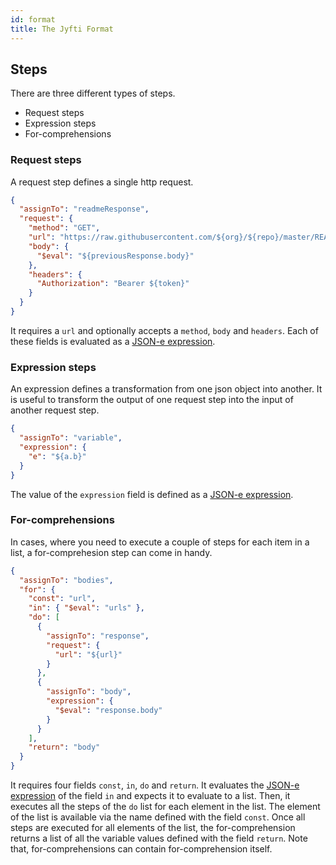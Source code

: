 ```yaml
---
id: format
title: The Jyfti Format
---
```


## Steps

There are three different types of steps.

- Request steps
- Expression steps
- For-comprehensions

### Request steps

A request step defines a single http request.

```json
{
  "assignTo": "readmeResponse",
  "request": {
    "method": "GET",
    "url": "https://raw.githubusercontent.com/${org}/${repo}/master/README.md",
    "body": {
      "$eval": "${previousResponse.body}"
    },
    "headers": {
      "Authorization": "Bearer ${token}"
    }
  }
}
```

It requires a `url` and optionally accepts a `method`, `body` and `headers`.
Each of these fields is evaluated as a [JSON-e expression](https://json-e.js.org/).

### Expression steps

An expression defines a transformation from one json object into another.
It is useful to transform the output of one request step into the input of another request step.

```json
{
  "assignTo": "variable",
  "expression": {
    "e": "${a.b}"
  }
}
```

The value of the `expression` field is defined as a [JSON-e expression](https://json-e.js.org/).

### For-comprehensions

In cases, where you need to execute a couple of steps for each item in a list, a for-comprehesion step can come in handy.

```json
{
  "assignTo": "bodies",
  "for": {
    "const": "url",
    "in": { "$eval": "urls" },
    "do": [
      {
        "assignTo": "response",
        "request": {
          "url": "${url}"
        }
      },
      {
        "assignTo": "body",
        "expression": {
          "$eval": "response.body"
        }
      }
    ],
    "return": "body"
  }
}
```

It requires four fields `const`, `in`, `do` and `return`.
It evaluates the [JSON-e expression](https://json-e.js.org/) of the field `in` and expects it to evaluate to a list.
Then, it executes all the steps of the `do` list for each element in the list.
The element of the list is available via the name defined with the field `const`.
Once all steps are executed for all elements of the list, the for-comprehension returns a list of all the variable values defined with the field `return`.
Note that, for-comprehensions can contain for-comprehension itself.